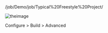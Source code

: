 

/job/Demo/job/Typical%20Freestyle%20Project/

![theimage](https://github.com/quincycheng/katacoda-scenarios/raw/master/conjur-jenkins/media/01-jenkins_signed_in.PNG)


Configure > Build > Advanced

